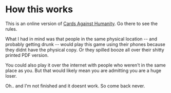 # How this works

This is an online version of <a href="http://cardsagainsthumanity.com">Cards Against Humanity</a>. Go there to see the rules.

What I had in mind was that people in the same physical location -- and probably getting drunk -- would play this game using their phones because they didnt have the physical copy.          Or they spilled booze all over their shitty printed PDF version.

You could also play it over the internet with people who weren't in the same place as you. But that would likely mean you are admitting you are a huge loser.

Oh.. and I'm not finished and it doesnt work.  So come back never.